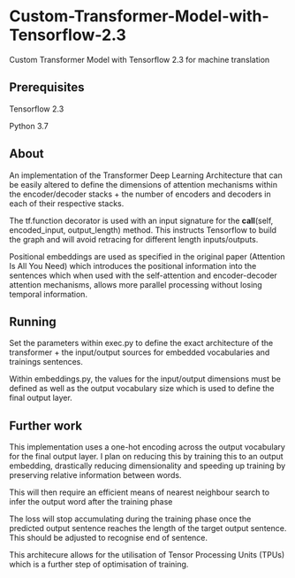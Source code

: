 # Custom-Transformer-Model-with-Tensorflow-2.3
Custom Transformer Model with Tensorflow 2.3 for machine translation



## Prerequisites

Tensorflow 2.3

Python 3.7

## About

An implementation of the Transformer Deep Learning Architecture that can be easily altered to define the dimensions of attention mechanisms within the encoder/decoder stacks + the number of encoders and decoders in each of their respective stacks.


The tf.function decorator is used with an input signature for the __call__(self, encoded_input, output_length) method. This instructs Tensorflow to build the graph and will avoid retracing for different length inputs/outputs.


Positional embeddings are used as specified in the original paper (Attention Is All You Need) which introduces the positional information into the sentences which when used with the self-attention and encoder-decoder attention mechanisms, allows more parallel processing without losing temporal information.


## Running

Set the parameters within exec.py to define the exact architecture of the transformer + the input/output sources for embedded vocabularies and trainings sentences.

Within embeddings.py, the values for the input/output dimensions must be defined as well as the output vocabulary size which is used to define the final output layer.


## Further work

This implementation uses a one-hot encoding across the output vocabulary for the final output layer. I plan on reducing this by training this to an output embedding, drastically reducing dimensionality and speeding up training by preserving relative information between words.


This will then require an efficient means of nearest neighbour search to infer the output word after the training phase


The loss will stop accumulating during the training phase once the predicted output sentence reaches the length of the target output sentence. This should be adjusted to recognise end of sentence.


This architecure allows for the utilisation of Tensor Processing Units (TPUs) which is a further step of optimisation of training.
